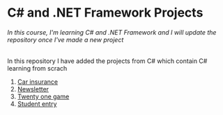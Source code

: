 <h1>C# and .NET Framework Projects</h1>
<h6>In this course, I'm learning C# and .NET Framework and I will update the repository once I've made a new project</h6>
<p>In this repository I have added the projects from C# which contain C# learning from scrach</p>
<ol>
<li><a href="https://github.com/Arezoo-Yousefi/The-Tech-Academy-Basic-C-Sharp-Projects./tree/main/Basic_C%23_Programs/CarInsurance">Car insurance</a></li>
<li><a href="https://github.com/Arezoo-Yousefi/The-Tech-Academy-Basic-C-Sharp-Projects./tree/main/Basic_C%23_Programs/NewsLetterAppMVC">Newsletter</a></li>
<li><a href="https://github.com/Arezoo-Yousefi/The-Tech-Academy-Basic-C-Sharp-Projects./tree/main/Basic_C%23_Programs/TwentyOne">Twenty one game</a></li>
<li><a href ="https://github.com/Arezoo-Yousefi/The-Tech-Academy-Basic-C-Sharp-Projects./tree/main/Basic_C%23_Programs/CodeFirst"> Student entry</a></Li>
</ol>
 

